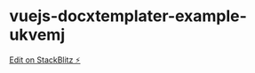 # vuejs-docxtemplater-example-ukvemj

[Edit on StackBlitz ⚡️](https://stackblitz.com/edit/vuejs-docxtemplater-example-ukvemj)